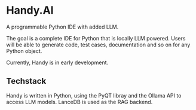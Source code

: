 # Handy.AI

A programmable Python IDE with added LLM.

The goal is a complete IDE for Python that is locally LLM powered. Users will be able to generate code, test cases, documentation and so on for any Python object.

Currently, Handy is in early development.


## Techstack

Handy is written in Python, using the PyQT libray and the Ollama API to access LLM models.
LanceDB is used as the RAG backend.